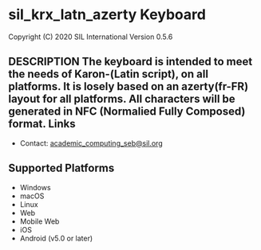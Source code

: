 sil_krx_latn_azerty Keyboard
=====================

Copyright (C) 2020 SIL International
Version 0.5.6

__DESCRIPTION__
The keyboard is intended to meet the needs of Karon-(Latin script), on all platforms.
It is losely based on an azerty(fr-FR) layout for all platforms.
All characters will be generated in NFC (Normalied Fully Composed) format.
Links
-----

 * Contact:  academic_computing_seb@sil.org

Supported Platforms
-------------------
 * Windows
 * macOS
 * Linux
 * Web
 * Mobile Web
 * iOS
 * Android (v5.0 or later)
